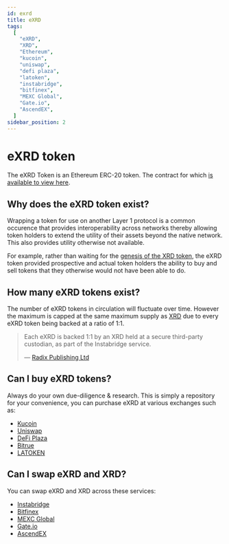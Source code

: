 ```yaml
---
id: exrd
title: eXRD
tags:
  [
    "eXRD",
    "XRD",
    "Ethereum",
    "kucoin",
    "uniswap",
    "defi plaza",
    "latoken",
    "instabridge",
    "bitfinex",
    "MEXC Global",
    "Gate.io",
    "AscendEX",
  ]
sidebar_position: 2
---
```


# eXRD token

The eXRD Token is an Ethereum ERC-20 token. The contract for which [is available to view here](https://etherscan.io/token/0x6468e79A80C0eaB0F9A2B574c8d5bC374Af59414).

## Why does the eXRD token exist?

Wrapping a token for use on another Layer 1 protocol is a common occurence that provides interoperability across networks thereby allowing token holders to extend the utility of their assets beyond the native network. This also provides utility otherwise not available.

For example, rather than waiting for the [genesis of the XRD token](#), the eXRD token provided prospective and actual token holders the ability to buy and sell tokens that they otherwise would not have been able to do.

## How many eXRD tokens exist?

The number of eXRD tokens in circulation will fluctuate over time. However the maximum is capped at the same maximum supply as [XRD](xrd) due to every eXRD token being backed at a ratio of 1:1.

> Each eXRD is backed 1:1 by an XRD held at a secure third-party custodian, as part of the Instabridge service.
>
> — [Radix Publishing Ltd](https://learn.radixdlt.com/article/what-is-the-exrd-token)

## Can I buy eXRD tokens?

Always do your own due-diligence & research.
This is simply a repository for your convenience, you can purchase eXRD at various exchanges such as:

- [Kucoin](https://trade.kucoin.com/EXRD-USDT)
- [Uniswap](https://app.uniswap.org/#/swap?inputCurrency=0x6468e79A80C0eaB0F9A2B574c8d5bC374Af59414&outputCurrency=0xa0b86991c6218b36c1d19d4a2e9eb0ce3606eb48)
- [DeFi Plaza](https://defiplaza.net/token/exrd/)
- [Bitrue](https://www.bitrue.com/trade/exrd_usdt)
- [LATOKEN](https://latoken.com/exchange/EXRD_USDT)

## Can I swap eXRD and XRD?

You can swap eXRD and XRD across these services:

- [Instabridge](https://www.instabridge.io/)
- [Bitfinex](https://trading.bitfinex.com/t/XRD:USD?type=exchange)
- [MEXC Global](https://www.mexc.com/exchange/XRD_USDT)
- [Gate.io](https://www.gate.io/trade/XRD_USDT)
- [AscendEX](https://ascendex.com/en/cashtrade-spottrading/usdt/xrd)
